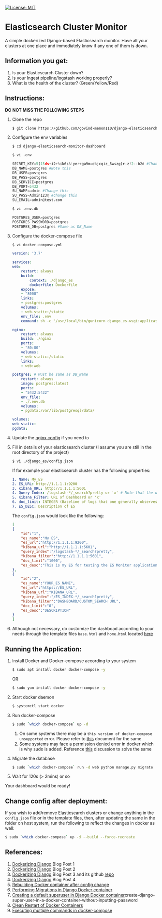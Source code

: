 [![License: MIT](https://img.shields.io/badge/License-MIT-yellow.svg)](https://opensource.org/licenses/MIT)

# Elasticsearch Cluster Monitor

A simple dockerized Django-based Elasticsearch monitor. Have all your clusters at one place and immediately know if any one of them is down.

## Information you get:

1. Is your Elasticsearch Cluster down?
2. Is your Ingest pipeline/logstash working properly?
3. What is the health of the cluster? (Green/Yellow/Red)

## Instructions:

**DO NOT MISS THE FOLLOWING STEPS**
1. Clone the repo
    ``` sh
    $ git clone https://github.com/govind-menon110/django-elasticsearch-monitor-dashboard.git
    ```
2. Configure the env variables
    ``` sh 
    $ cd django-elasticsearch-monitor-dashboard
    ```

    ``` sh
    $ vi .env
    ```

    ``` python
    SECRET_KEY=5(15ds+i2+%ik6z&!yer+ga9m=e%jcqiz_5wszg)r-z!2--b2d #Change this
    DB_NAME=postgres #Note this
    DB_USER=postgres 
    DB_PASS=postgres
    DB_SERVICE=postgres
    DB_PORT=5432
    SU_NAME=admin #Change this
    SU_PASS=Admin123@ #Change this
    SU_EMAIL=admin@test.com
    ```

    ``` sh
    $ vi .env.db
    ```

    ``` python
    POSTGRES_USER=postgres
    POSTGRES_PASSWORD=postgres
    POSTGRES_DB=postgres #Same as DB_Name
    ```

3. Configure the docker-compose file

    ``` sh
    $ vi docker-compose.yml
    ```

    ``` yaml
    version: '3.7'

    services:
    web:
        restart: always
        build:
            context: ./django_es
            dockerfile: Dockerfile
        expose:
        - "8000"
        links:
        - postgres:postgres
        volumes:
        - web-static:/static
        env_file: .env
        command: sh -c "/usr/local/bin/gunicorn django_es.wsgi:application -w 3 -b :8000 && /bin/python manage.py collectstatic --no-input"

    nginx:
        restart: always
        build: ./nginx
        ports:
        - "80:80"
        volumes:
        - web-static:/static
        links:
        - web:web

    postgres: # Must be same as DB_Name
        restart: always
        image: postgres:latest
        ports:
        - "5432:5432"
        env_file:
        - ./.env.db
        volumes:
        - pgdata:/var/lib/postgresql/data/

    volumes:
    web-static:
    pgdata:
    ```

4. Update the [nginx config](./nginx/site-conf.conf) if you need to

5. Fill in details of your elasticsearch cluster (I assume you are still in the root directory of the project)
    ``` sh
    $ vi ./django_es/config.json
    ```

    If for example your elasticsearch cluster has the following properties:
    ``` yaml
    1. Name: My_ES
    2. ES_URL: http://1.1.1.1:9200
    3. Kibana_URL: http://1.1.1.1:5601
    4. Query Index: /logstash-*/_search?pretty or 'x' # Note that the url slug must begin with '/'
    5. Kibana_Filter: URL of Dashboard or 'x'
    6. doc_limit: INTEGER (Baseline of logs that one generally observes for half hour)
    7. ES_DESC: Description of ES
    ```
    The `config.json` would look like the following:

    ``` json
    [
    {
        "id":"1",
        "es_name":"My ES",
        "es_url":"http://1.1.1.1:9200",
        "kibana_url":"http://1.1.1.1:5601",
        "query_index":"/logstash-*/_search?pretty",
        "kibana_filter":"http://1.1.1.1:5601",
        "doc_limit":"1000",
        "es_desc":"This is my ES for testing the ES Monitor application"
    },
    {
        "id":"2",
        "es_name":"YOUR_ES_NAME",
        "es_url":"https://ES_URL",
        "kibana_url":"KIBANA_URL",
        "query_index":"/ES_INDEX-*/_search?pretty",
        "kibana_filter":"DASHBOARD/CUSTOM_SEARCH URL",
        "doc_limit":"0",
        "es_desc":"DESCRIPTION"
    }
    ]
    ```

6. Although not necessary, do customize the dashboad according to your needs through the template files `base.html` and `home.html` located [here](./django_es/check_es/templates/check_es)

## Running the Application:

1. Install Docker and Docker-compose according to your system
    ``` sh
    $ sudo apt install docker docker-compose -y
    ```

    OR

    ``` sh
    $ sudo yum install docker docker-compose -y
    ```
2. Start docker daemon
    ``` sh
    $ systemctl start docker
    ```
3. Run docker-compose
    ``` sh
    $ sudo `which docker-compose` up -d
    ```
    1. On some systems there may be a `this version of docker-compose unsupported` error. Please refer to [this](https://github.com/10up/wp-local-docker/issues/58#issuecomment-476786006) document for the same
    2. Some systems may face a permission denied error in docker which is why sudo is added. Reference [this](https://stackoverflow.com/questions/60025430/docker-error-ioerror-errno-13-permission-denied-docker-compose-yml) discussion to solve the same

4. Migrate the database
    ``` sh
    $ sudo `which docker-compose` run -d web python manage.py migrate
    ```

5. Wait for 120s (> 2mins) or so

Your dashboard would be ready!

## Change config after deployment:

If you wish to add/remove Elasticsearch clusters or change anything in the `config.json` file or in the template files, then, after updating the same in the folder on host system, run the following to reflect the changes in docker as well:
``` sh
$ sudo `which docker-compose` up -d --build --force-recreate
```

## References:


1. [Dockerizing Django](https://github.com/realpython/dockerizing-django) Blog Post 1
2. [Dockerizing Django](https://pawamoy.github.io/posts/docker-compose-django-postgres-nginx/) Blog Post 2
3. [Dockerizing Django](https://testdriven.io/blog/dockerizing-django-with-postgres-gunicorn-and-nginx/) Blog Post 3 and its github [repo](https://github.com/testdrivenio/django-on-docker/tree/master/app)
4. [Dockerizing Django](https://learndjango.com/tutorials/django-docker-and-postgresql-tutorial) Blog Post 4
2. [Rebuilding Docker container after config change](https://stackoverflow.com/questions/36884991/how-to-rebuild-docker-container-in-docker-compose-yml)
3. [Performing Migrations in Django Docker container](https://stackoverflow.com/questions/33992867/how-do-you-perform-django-database-migrations-when-using-docker-compose)
4. [Creating a default superuser in Django Docker container](https://stackoverflow.com/questions/30027203/)create-django-super-user-in-a-docker-container-without-inputting-password
5. [Clean Restart of Docker Containers](https://docs.tibco.com/pub/mash-local/4.1.1/doc/html/docker/GUID-BD850566-5B79-4915-987E-430FC38DAAE4.html)
7. [Executing multiple commands in docker-compose](https://stackoverflow.com/questions/30063907/using-docker-compose-how-to-execute-multiple-commands)


